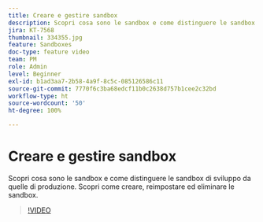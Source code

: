 ```yaml
---
title: Creare e gestire sandbox
description: Scopri cosa sono le sandbox e come distinguere le sandbox di sviluppo da quelle di produzione. Scopri come creare, reimpostare ed eliminare le sandbox.
jira: KT-7568
thumbnail: 334355.jpg
feature: Sandboxes
doc-type: feature video
team: PM
role: Admin
level: Beginner
exl-id: b1ad3aa7-2b58-4a9f-8c5c-085126586c11
source-git-commit: 7770f6c3ba68edcf11b0c2638d757b1cee2c32bd
workflow-type: ht
source-wordcount: '50'
ht-degree: 100%

---
```


# Creare e gestire sandbox

Scopri cosa sono le sandbox e come distinguere le sandbox di sviluppo da quelle di produzione. Scopri come creare, reimpostare ed eliminare le sandbox.

>[!VIDEO](https://video.tv.adobe.com/v/334355?quality=12&learn=on)
